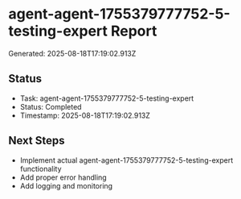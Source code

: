 # agent-agent-1755379777752-5-testing-expert Report

Generated: 2025-08-18T17:19:02.913Z

## Status
- Task: agent-agent-1755379777752-5-testing-expert
- Status: Completed
- Timestamp: 2025-08-18T17:19:02.913Z

## Next Steps
- Implement actual agent-agent-1755379777752-5-testing-expert functionality
- Add proper error handling
- Add logging and monitoring
